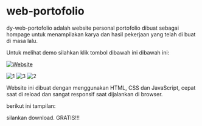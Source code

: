 # web-portofolio


dy-web-portofolio adalah website personal portofolio dibuat sebagai  hompage untuk menampilakan karya dan hasil pekerjaan yang telah di buat di masa lalu.

 Untuk melihat demo silahkan klik tombol dibawah ini dibawah ini:
 
 
 [![Website](https://img.shields.io/badge/View-Website-blue)](https://denny.dekil.art/)
 
 ![1](https://user-images.githubusercontent.com/15252183/122010572-6c1d5a80-cde5-11eb-8a81-1b3cef9b00ae.jpg)
![3](https://user-images.githubusercontent.com/15252183/122010578-6f184b00-cde5-11eb-9bed-4b62a6ee3cc7.jpg)
![2](https://user-images.githubusercontent.com/15252183/122010591-72abd200-cde5-11eb-946e-29f35db3c333.jpg)

 Website ini dibuat dengan menggunakan HTML, CSS dan JavaScript, cepat saat di reload dan sangat responsif saat dijalankan di browser.
 
 berikut ini tampilan:
 
 
 
 
silankan download. GRATIS!!!
